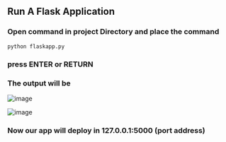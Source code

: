 ## Run A Flask Application

### Open command in project Directory and place the command

` python flaskapp.py `

### press ENTER or RETURN

### The output will be 

![image](https://user-images.githubusercontent.com/88279768/201573858-5ff3720e-28b4-496c-8584-582265801b2c.png)


![image](https://user-images.githubusercontent.com/88279768/201573874-a94f2324-0144-4b9d-a59d-099a07203db9.png)

### Now our app will deploy in 127.0.0.1:5000 (port address)
